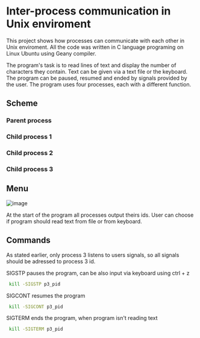 # Inter-process communication in Unix enviroment 
This project shows how processes can communicate with each other in Unix enviroment. All the code was written in C language programing on Linux Ubuntu using Geany compiler.

The program's task is to read lines of text and display the number of characters they contain. Text can be given via a text file or the keyboard. The program can be paused, resumed and ended by signals provided by the user.
The program uses four processes, each with a different function.

## Scheme
<TODO>
  
### Parent process 
### Child process 1
### Child process 2
### Child process 3 

## Menu
  ![image](https://github.com/KamilBorkowskiYB/Linux_inter-process_communication/assets/142045004/f7c0e2e2-679b-4a79-92e7-d60a3523cc42)

At the start of the program all processes output theirs ids. User can choose if program should read text from file or from keyboard.
## Commands
As stated earlier, only process 3 listens to users signals, so all signals should be adressed to process 3 id.

SIGSTP pauses the program, can be also input via keyboard using ctrl + z
```bash
 kill -SIGSTP p3_pid
```
SIGCONT resumes the program
```bash
 kill -SIGCONT p3_pid
```
SIGTERM ends the program, when program isn't reading text
```bash
 kill -SIGTERM p3_pid
```
